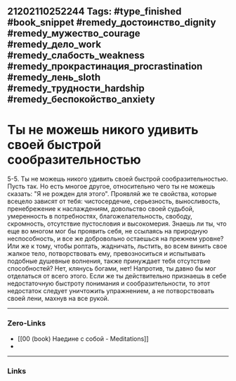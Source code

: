 21202110252244
Tags: #type_finished #book_snippet #remedy_достоинство_dignity #remedy_мужество_courage #remedy_дело_work #remedy_слабость_weakness #remedy_прокрастинация_procrastination #remedy_лень_sloth #remedy_трудности_hardship #remedy_беспокойство_anxiety
---
# Ты не можешь никого удивить своей быстрой сообразительностью

 5-5. Ты не можешь никого удивить своей быстрой сообразительностью. Пусть так. Но есть многое другое, относительно чего ты не можешь сказать: "Я не рожден для этого". Проявляй же те свойства, которые всецело зависят от тебя: чистосердечие, серьезность, выносливость, пренебрежение к наслаждениям, довольство своей судьбой, умеренность в потребностях, благожелательность, свободу, скромность, отсутствие пустословия и высокомерия. Знаешь ли ты, что еще во многом мог бы проявить себя, не ссылаясь на природную неспособность, и все же добровольно остаешься на прежнем уровне? Или же к тому, чтобы роптать, жадничать, льстить, во всем винить свое жалкое тело, потворствовать ему, превозноситься и испытывать подобные душевные волнения, также принуждает тебя отсутствие способностей? Нет, клянусь богами, нет! Напротив, ты давно бы мог отделаться от всего этого. Если же ты действительно признаешь в себе недостаточную быстроту понимания и сообразительности, то этот недостаток следует уничтожить упражнением, а не потворствовать своей лени, махнув на все рукой. 

---
### Zero-Links
- [[00 (book) Наедине с собой - Meditations]]
-
---
### Links
